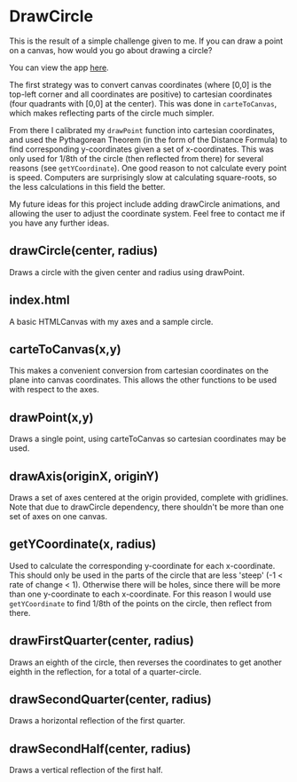 # DrawCircle

This is the result of a simple challenge given to me.  If you can draw a point on a canvas, how would you go about drawing a circle?

You can view the app [here](https://mrmicrowaveoven.github.io/DrawCircle/).

The first strategy was to convert canvas coordinates (where [0,0] is the top-left corner and all coordinates are positive) to cartesian coordinates (four quadrants with [0,0] at the center).  This was done in `carteToCanvas`, which makes reflecting parts of the circle much simpler.

From there I calibrated my `drawPoint` function into cartesian coordinates, and used the Pythagorean Theorem (in the form of the Distance Formula) to find corresponding y-coordinates given a set of x-coordinates.  This was only used for 1/8th of the circle (then reflected from there) for several reasons (see `getYCoordinate`).  One good reason to not calculate every point is speed.  Computers are surprisingly slow at calculating square-roots, so the less calculations in this field the better.

My future ideas for this project include adding drawCircle animations, and allowing the user to adjust the coordinate system.  Feel free to contact me if you have any further ideas.

## drawCircle(center, radius)

Draws a circle with the given center and radius using drawPoint.

## index.html

A basic HTMLCanvas with my axes and a sample circle.

## carteToCanvas(x,y)

This makes a convenient conversion from cartesian coordinates on the plane into canvas coordinates.  This allows the other functions to be used with respect to the axes.

## drawPoint(x,y)

Draws a single point, using carteToCanvas so cartesian coordinates may be used.

## drawAxis(originX, originY)

Draws a set of axes centered at the origin provided, complete with gridlines.  Note that due to drawCircle dependency, there shouldn't be more than one set of axes on one canvas.

## getYCoordinate(x, radius)

Used to calculate the corresponding y-coordinate for each x-coordinate.  This should only be used in the parts of the circle that are less 'steep' (-1 < rate of change < 1).  Otherwise there will be holes, since there will be more than one y-coordinate to each x-coordinate.  For this reason I would use `getYCoordinate` to find 1/8th of the points on the circle, then reflect from there.

## drawFirstQuarter(center, radius)

Draws an eighth of the circle, then reverses the coordinates to get another eighth in the reflection, for a total of a quarter-circle.

## drawSecondQuarter(center, radius)

Draws a horizontal reflection of the first quarter.

## drawSecondHalf(center, radius)

Draws a vertical reflection of the first half.

